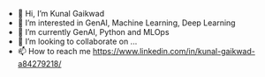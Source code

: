 - 👋 Hi, I’m Kunal Gaikwad
- 👀 I’m interested in GenAI, Machine Learning, Deep Learning
- 🌱 I’m currently GenAI, Python and MLOps
- 💞️ I’m looking to collaborate on ...
- 📫 How to reach me https://www.linkedin.com/in/kunal-gaikwad-a84279218/


